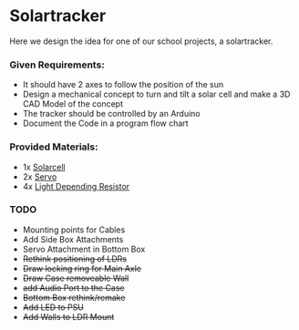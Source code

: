 # Solartracker

Here we design the idea for one of our school projects, a solartracker.

### Given Requirements:
- It should have 2 axes to follow the position of the sun
- Design a mechanical concept to turn and tilt a solar cell and make a 3D CAD Model of the concept
- The tracker should be controlled by an Arduino
- Document the Code in a program flow chart

### Provided Materials:
- 1x [Solarcell](https://www.conrad.at/de/p/sol-expert-sm2380-sm2380-solarmodul-190469.html "Link")
- 2x [Servo](https://www.conrad.at/de/p/reely-midi-servo-analog-servo-getriebe-material-plastik-stecksystem-jr-2144550.html?searchType=SearchRedirect "Link")
- 4x [Light Depending Resistor](https://www.conrad.at/de/p/luna-optoelectronics-pdv-p8103-fotowiderstand-ldr-tht-1-st-150-v-max-l-x-b-x-h-4-29-x-5-08-x-2-mm-1762910.html?searchType=SearchRedirect "Link")


### TODO
- Mounting points for Cables
- Add Side Box Attachments
- Servo Attachment in Bottom Box
- ~~Rethink positioning of LDRs~~
- ~~Draw locking ring for Main Axle~~
- ~~Draw Case removeable Wall~~
- ~~add Audio Port to the Case~~
- ~~Bottom Box rethink/remake~~
- ~~Add LED to PSU~~
- ~~Add Walls to LDR Mount~~